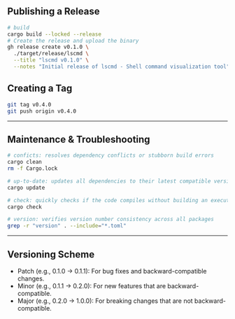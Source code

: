 ## Publishing a Release

```sh
# build
cargo build --locked --release
# Create the release and upload the binary
gh release create v0.1.0 \
  ./target/release/lscmd \
  --title "lscmd v0.1.0" \
  --notes "Initial release of lscmd - Shell command visualization tool"
```


## Creating a Tag

```sh
git tag v0.4.0
git push origin v0.4.0
```


---


## Maintenance & Troubleshooting

```sh
# conficts: resolves dependency conflicts or stubborn build errors
cargo clean
rm -f Cargo.lock

# up-to-date: updates all dependencies to their latest compatible versions
cargo update

# check: quickly checks if the code compiles without building an executable
cargo check

# version: verifies version number consistency across all packages
grep -r "version" . --include="*.toml"
```


---


## Versioning Scheme

- Patch (e.g., 0.1.0 → 0.1.1): For bug fixes and backward-compatible changes.
- Minor (e.g., 0.1.1 → 0.2.0): For new features that are backward-compatible.
- Major (e.g., 0.2.0 → 1.0.0): For breaking changes that are not backward-compatible.
